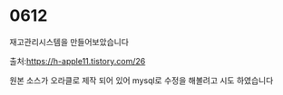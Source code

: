 # 0612
재고관리시스템을 만들어보았습니다

출처:https://h-apple11.tistory.com/26

원본 소스가 오라클로 제작 되어 있어 mysql로 수정을 해볼려고 시도 하였습니다
